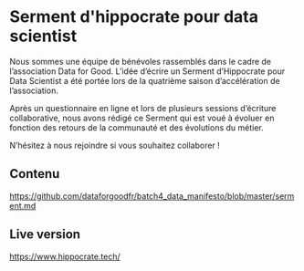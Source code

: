 # Serment d'hippocrate pour data scientist

Nous sommes une équipe de bénévoles rassemblés dans le cadre de l’association Data for Good.
L’idée d’écrire un Serment d’Hippocrate pour Data Scientist a été portée lors de la quatrième saison d’accélération de l’association.

Après un questionnaire en ligne et lors de plusieurs sessions d’écriture collaborative, nous avons rédigé ce Serment qui est voué à évoluer en fonction des retours de la communauté et des évolutions du métier.

N’hésitez à nous rejoindre si vous souhaitez collaborer !

## Contenu 

https://github.com/dataforgoodfr/batch4_data_manifesto/blob/master/serment.md

## Live version
https://www.hippocrate.tech/

